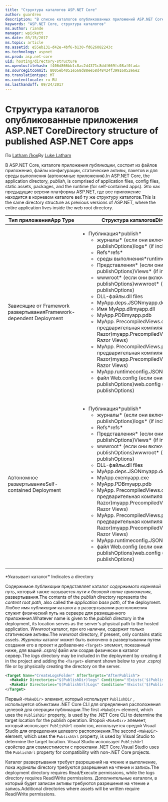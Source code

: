 ```yaml
---
title: "Структура каталогов ASP.NET Core"
author: guardrex
description: "В списке каталогов опубликованных приложений ASP.NET Core."
keywords: "ASP.NET Core, структура каталогов"
ms.author: riande
manager: wpickett
ms.date: 03/15/2017
ms.topic: article
ms.assetid: e55eb131-d42e-4bf6-b130-fd626082243c
ms.technology: aspnet
ms.prod: asp.net-core
uid: hosting/directory-structure
ms.openlocfilehash: f406d866bb1c8ac2d4371c8ddf669fc08af0fada
ms.sourcegitcommit: 8005eb4051e568d88ee58d48424f39916052e6e2
ms.translationtype: MT
ms.contentlocale: ru-RU
ms.lasthandoff: 09/24/2017
---
```

# <a name="directory-structure-of-published-aspnet-core-apps"></a><span data-ttu-id="9adc5-104">Структура каталогов опубликованные приложения ASP.NET Core</span><span class="sxs-lookup"><span data-stu-id="9adc5-104">Directory structure of published ASP.NET Core apps</span></span>

<span data-ttu-id="9adc5-105">По [Latham Люк](https://github.com/guardrex)</span><span class="sxs-lookup"><span data-stu-id="9adc5-105">By [Luke Latham](https://github.com/guardrex)</span></span>

<span data-ttu-id="9adc5-106">В ASP.NET Core, каталоге приложения *публикации*, состоит из файлов приложения, файлы конфигурации, статические активы, пакетов и для среды выполнения (автономные приложения).</span><span class="sxs-lookup"><span data-stu-id="9adc5-106">In ASP.NET Core, the application directory, *publish*, is comprised of application files, config files, static assets, packages, and the runtime (for self-contained apps).</span></span> <span data-ttu-id="9adc5-107">Это как предыдущие версии платформы ASP.NET, где все приложение находится в корневом каталоге веб ту же структуру каталогов.</span><span class="sxs-lookup"><span data-stu-id="9adc5-107">This is the same directory structure as previous versions of ASP.NET, where the entire application lives inside the web root directory.</span></span>

| <span data-ttu-id="9adc5-108">Тип приложения</span><span class="sxs-lookup"><span data-stu-id="9adc5-108">App Type</span></span> | <span data-ttu-id="9adc5-109">Структура каталогов</span><span class="sxs-lookup"><span data-stu-id="9adc5-109">Directory Structure</span></span> |
| --- | --- |
| <span data-ttu-id="9adc5-110">Зависящие от Framework развертывания</span><span class="sxs-lookup"><span data-stu-id="9adc5-110">Framework-dependent Deployment</span></span> | <ul><li><span data-ttu-id="9adc5-111">Публикация\*</span><span class="sxs-lookup"><span data-stu-id="9adc5-111">publish\*</span></span><ul><li><span data-ttu-id="9adc5-112">журналы\* (если они включены в publishOptions)</span><span class="sxs-lookup"><span data-stu-id="9adc5-112">logs\* (if included in publishOptions)</span></span></li><li><span data-ttu-id="9adc5-113">Refs\*</span><span class="sxs-lookup"><span data-stu-id="9adc5-113">refs\*</span></span></li><li><span data-ttu-id="9adc5-114">среды выполнения\*</span><span class="sxs-lookup"><span data-stu-id="9adc5-114">runtimes\*</span></span></li><li><span data-ttu-id="9adc5-115">Представления\* (если они включены в publishOptions)</span><span class="sxs-lookup"><span data-stu-id="9adc5-115">Views\* (if included in publishOptions)</span></span></li><li><span data-ttu-id="9adc5-116">wwwroot\* (если они включены в publishOptions)</span><span class="sxs-lookup"><span data-stu-id="9adc5-116">wwwroot\* (if included in publishOptions)</span></span></li><li><span data-ttu-id="9adc5-117">DLL-файлы</span><span class="sxs-lookup"><span data-stu-id="9adc5-117">.dll files</span></span></li><li><span data-ttu-id="9adc5-118">MyApp.deps.JSON</span><span class="sxs-lookup"><span data-stu-id="9adc5-118">myapp.deps.json</span></span></li><li><span data-ttu-id="9adc5-119">Имя MyApp.dll</span><span class="sxs-lookup"><span data-stu-id="9adc5-119">myapp.dll</span></span></li><li><span data-ttu-id="9adc5-120">MyApp.PDB</span><span class="sxs-lookup"><span data-stu-id="9adc5-120">myapp.pdb</span></span></li><li><span data-ttu-id="9adc5-121">MyApp. PrecompiledViews.dll (если предварительная компиляция представлений Razor)</span><span class="sxs-lookup"><span data-stu-id="9adc5-121">myapp.PrecompiledViews.dll (if precompiling Razor Views)</span></span></li><li><span data-ttu-id="9adc5-122">MyApp. PrecompiledViews.pdb (если предварительная компиляция представлений Razor)</span><span class="sxs-lookup"><span data-stu-id="9adc5-122">myapp.PrecompiledViews.pdb (if precompiling Razor Views)</span></span></li><li><span data-ttu-id="9adc5-123">MyApp.runtimeconfig.JSON</span><span class="sxs-lookup"><span data-stu-id="9adc5-123">myapp.runtimeconfig.json</span></span></li><li><span data-ttu-id="9adc5-124">файл Web.config (если они включены в publishOptions)</span><span class="sxs-lookup"><span data-stu-id="9adc5-124">web.config (if included in publishOptions)</span></span></li></ul></li></ul> |
| <span data-ttu-id="9adc5-125">Автономное развертывание</span><span class="sxs-lookup"><span data-stu-id="9adc5-125">Self-contained Deployment</span></span> | <ul><li><span data-ttu-id="9adc5-126">Публикация\*</span><span class="sxs-lookup"><span data-stu-id="9adc5-126">publish\*</span></span><ul><li><span data-ttu-id="9adc5-127">журналы\* (если они включены в publishOptions)</span><span class="sxs-lookup"><span data-stu-id="9adc5-127">logs\* (if included in publishOptions)</span></span></li><li><span data-ttu-id="9adc5-128">Refs\*</span><span class="sxs-lookup"><span data-stu-id="9adc5-128">refs\*</span></span></li><li><span data-ttu-id="9adc5-129">Представления\* (если они включены в publishOptions)</span><span class="sxs-lookup"><span data-stu-id="9adc5-129">Views\* (if included in publishOptions)</span></span></li><li><span data-ttu-id="9adc5-130">wwwroot\* (если они включены в publishOptions)</span><span class="sxs-lookup"><span data-stu-id="9adc5-130">wwwroot\* (if included in publishOptions)</span></span></li><li><span data-ttu-id="9adc5-131">DLL-файлы</span><span class="sxs-lookup"><span data-stu-id="9adc5-131">.dll files</span></span></li><li><span data-ttu-id="9adc5-132">MyApp.deps.JSON</span><span class="sxs-lookup"><span data-stu-id="9adc5-132">myapp.deps.json</span></span></li><li><span data-ttu-id="9adc5-133">MyApp.exe</span><span class="sxs-lookup"><span data-stu-id="9adc5-133">myapp.exe</span></span></li><li><span data-ttu-id="9adc5-134">MyApp.PDB</span><span class="sxs-lookup"><span data-stu-id="9adc5-134">myapp.pdb</span></span></li><li><span data-ttu-id="9adc5-135">MyApp. PrecompiledViews.dll (если предварительная компиляция представлений Razor)</span><span class="sxs-lookup"><span data-stu-id="9adc5-135">myapp.PrecompiledViews.dll (if precompiling Razor Views)</span></span></li><li><span data-ttu-id="9adc5-136">MyApp. PrecompiledViews.pdb (если предварительная компиляция представлений Razor)</span><span class="sxs-lookup"><span data-stu-id="9adc5-136">myapp.PrecompiledViews.pdb (if precompiling Razor Views)</span></span></li><li><span data-ttu-id="9adc5-137">MyApp.runtimeconfig.JSON</span><span class="sxs-lookup"><span data-stu-id="9adc5-137">myapp.runtimeconfig.json</span></span></li><li><span data-ttu-id="9adc5-138">файл Web.config (если они включены в publishOptions)</span><span class="sxs-lookup"><span data-stu-id="9adc5-138">web.config (if included in publishOptions)</span></span></li></ul></li></ul> |
<span data-ttu-id="9adc5-139">\*Указывает каталог</span><span class="sxs-lookup"><span data-stu-id="9adc5-139">\* Indicates a directory</span></span>

<span data-ttu-id="9adc5-140">Содержимое *публикации* представляет каталог *содержимого корневой путь*, который также называется *пути к базовой папке приложения*, развертывания.</span><span class="sxs-lookup"><span data-stu-id="9adc5-140">The contents of the *publish* directory represents the *content root path*, also called the *application base path*, of the deployment.</span></span> <span data-ttu-id="9adc5-141">Любое имя *публикации* каталога в развертывании расположения служит физический путь на сервере для размещенного приложения.</span><span class="sxs-lookup"><span data-stu-id="9adc5-141">Whatever name is given to the *publish* directory in the deployment, its location serves as the server's physical path to the hosted application.</span></span> <span data-ttu-id="9adc5-142">*Wwwroot* каталог, при его наличии, содержит только статические активы.</span><span class="sxs-lookup"><span data-stu-id="9adc5-142">The *wwwroot* directory, if present, only contains static assets.</span></span> <span data-ttu-id="9adc5-143">*Журналы* каталог может быть включено в развертывании путем создания его в проект и добавление `<Target>` элемент, показанный ниже, для вашей *.csproj* файл или создав физически в каталог сервер.</span><span class="sxs-lookup"><span data-stu-id="9adc5-143">The *logs* directory may be included in the deployment by creating it in the project and adding the `<Target>` element shown below to your *.csproj* file or by physically creating the directory on the server.</span></span>

```xml
<Target Name="CreateLogsFolder" AfterTargets="AfterPublish">
  <MakeDir Directories="$(PublishDir)logs" Condition="!Exists('$(PublishDir)logs')" />
  <MakeDir Directories="$(PublishUrl)Logs" Condition="!Exists('$(PublishUrl)Logs')" />
</Target>
```

<span data-ttu-id="9adc5-144">Первый `<MakeDir>` элемент, который использует `PublishDir` , используется объектами .NET Core CLI для определения расположения целевой для операции публикации.</span><span class="sxs-lookup"><span data-stu-id="9adc5-144">The first `<MakeDir>` element, which uses the `PublishDir` property, is used by the .NET Core CLI to determine the target location for the publish operation.</span></span> <span data-ttu-id="9adc5-145">Второй `<MakeDir>` элемент, который использует `PublishUrl` свойство, используется средой Visual Studio для определения целевого расположения.</span><span class="sxs-lookup"><span data-stu-id="9adc5-145">The second `<MakeDir>` element, which uses the `PublishUrl` property, is used by Visual Studio to determine the target location.</span></span> <span data-ttu-id="9adc5-146">Visual Studio использует `PublishUrl` свойство для совместимости с проектами .NET Core.</span><span class="sxs-lookup"><span data-stu-id="9adc5-146">Visual Studio uses the `PublishUrl` property for compatibility with non-.NET Core projects.</span></span>

<span data-ttu-id="9adc5-147">Каталог развертывания требует разрешений на чтение и выполнение, пока *журналы* directory требуются разрешения на чтение и запись.</span><span class="sxs-lookup"><span data-stu-id="9adc5-147">The deployment directory requires Read/Execute permissions, while the *logs* directory requires Read/Write permissions.</span></span> <span data-ttu-id="9adc5-148">Дополнительные каталоги, в который будет записан активы требуются разрешения на чтение и запись.</span><span class="sxs-lookup"><span data-stu-id="9adc5-148">Additional directories where assets will be written require Read/Write permissions.</span></span>
